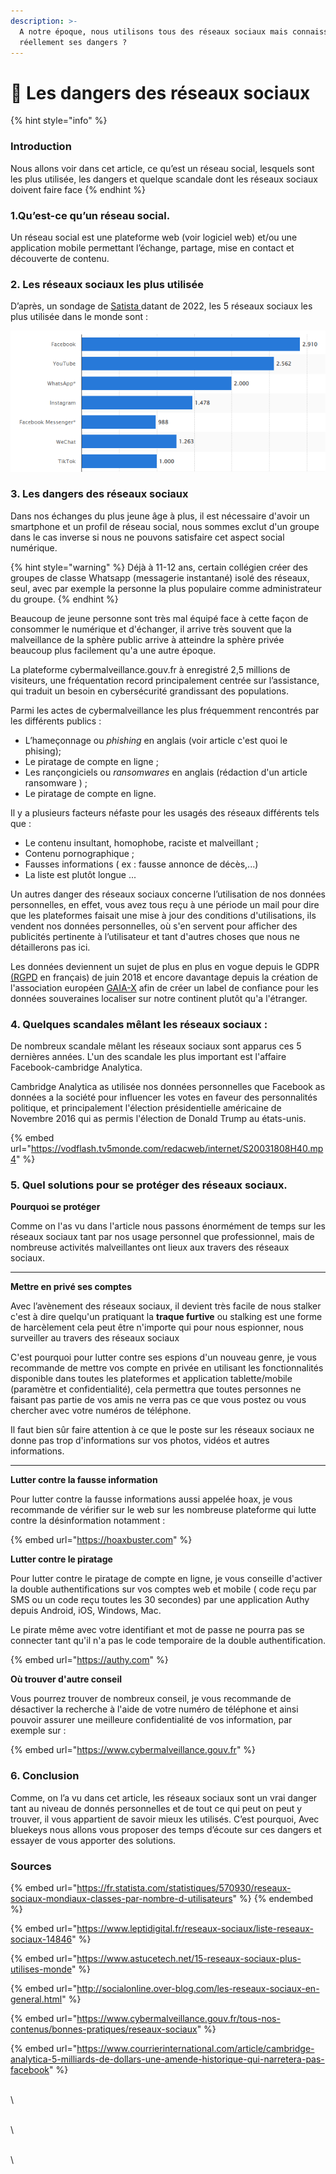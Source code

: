 ```yaml
---
description: >-
  A notre époque, nous utilisons tous des réseaux sociaux mais connaissons-nous
  réellement ses dangers ?
---
```


# 📱 Les dangers des réseaux sociaux

{% hint style="info" %}
### Introduction&#x20;

Nous allons voir dans cet article, ce qu’est un réseau social, lesquels sont les plus utilisée, les dangers et quelque scandale dont les réseaux sociaux doivent faire face
{% endhint %}

### **1.Qu’est-ce qu’un réseau social.**

Un réseau social est une plateforme web (voir logiciel web) et/ou une application mobile permettant l’échange, partage, mise en contact et découverte de contenu.

### 2. Les réseaux sociaux les plus utilisée

D’après, un sondage de [Satista ](https://fr.statista.com/statistiques/570930/reseaux-sociaux-mondiaux-classes-par-nombre-d-utilisateurs/)datant de 2022, les 5 réseaux sociaux les plus utilisée dans le monde sont :&#x20;

![Classement des réseaux sociaux les plus populaires dans le monde en janvier 2022, selon le nombre d'utilisateurs actifs(en millions)](<../.gitbook/assets/image (23).png>)

### **3. Les dangers des réseaux sociaux**

Dans nos échanges du plus jeune âge à plus, il est nécessaire d'avoir un smartphone et un profil de réseau social, nous sommes exclut d'un groupe dans le cas inverse si nous ne pouvons satisfaire cet aspect social numérique.

{% hint style="warning" %}
Déjà à 11-12 ans, certain collégien créer des groupes de classe Whatsapp (messagerie instantané) isolé des réseaux, seul, avec par exemple la personne la plus populaire comme administrateur du groupe.&#x20;
{% endhint %}

Beaucoup de jeune personne sont très mal équipé face à cette façon de consommer le numérique et d'échanger, il arrive très souvent que la malveillance de la sphère public arrive à atteindre la sphère privée beaucoup plus facilement qu'a une autre époque.

La plateforme cybermalveillance.gouv.fr à enregistré 2,5 millions de visiteurs, une fréquentation record principalement centrée sur l’assistance, qui traduit un besoin en cybersécurité grandissant des populations.&#x20;

Parmi les actes de cybermalveillance les plus fréquemment rencontrés par les différents publics :&#x20;

* L’hameçonnage ou _phishing_ en anglais (voir article c'est quoi le phising);
* Le piratage de compte en ligne ;
* Les rançongiciels ou _ransomwares_ en anglais (rédaction d'un article ransomware  ) ;
* Le piratage de compte en ligne.&#x20;

Il y a plusieurs facteurs néfaste pour les usagés des réseaux différents tels que :&#x20;

* Le contenu insultant, homophobe, raciste et malveillant ;&#x20;
* Contenu pornographique ;
* Fausses informations ( ex : fausse annonce de décès,...)&#x20;
* La liste est plutôt longue ...

Un autres danger des réseaux sociaux concerne l’utilisation de nos données personnelles, en effet, vous avez tous reçu à une période un mail pour dire que les plateformes faisait une mise à jour des conditions d'utilisations, ils vendent nos données personnelles, où s'en servent pour afficher des publicités pertinente à l’utilisateur et tant d'autres choses que nous ne détaillerons pas ici.

Les données deviennent un sujet de plus en plus en vogue depuis le GDPR [(RGPD](http://www.rgpd-2018.eu) en français) de juin 2018 et encore davantage depuis la création de l'association européen [GAIA-X](https://www.data-infrastructure.eu/GAIAX/Navigation/EN/Home/home.html) afin de créer un label de confiance pour les données souveraines localiser sur notre continent plutôt qu'a l'étranger.

### 4. Quelques scandales mêlant les réseaux sociaux :

De nombreux scandale mêlant les réseaux sociaux sont apparus ces 5 dernières années. L'un des scandale les plus important est l'affaire Facebook-cambridge Analytica.

Cambridge Analytica  as utilisée nos données personnelles que Facebook as données a la société  pour influencer les votes en faveur des personnalités politique, et principalement l'élection présidentielle américaine de Novembre 2016 qui as permis l'élection de Donald Trump au états-unis.  &#x20;

{% embed url="https://vodflash.tv5monde.com/redacweb/internet/S20031808H40.mp4" %}



### 5. Quel solutions pour se protéger des réseaux sociaux.&#x20;

**Pourquoi se protéger**&#x20;

Comme on l'as vu dans l'article nous passons énormément de temps sur les réseaux sociaux  tant par nos usage personnel que professionnel, mais de nombreuse activités malveillantes ont lieux aux travers des réseaux sociaux.&#x20;

****

**Mettre en privé ses comptes**

Avec l’avènement des réseaux sociaux, il devient très facile de nous stalker c'est à dire quelqu'un pratiquant la **traque furtive** ou stalking est une forme de harcèlement cela peut être n'importe qui pour nous espionner, nous surveiller au travers des réseaux sociaux

C'est pourquoi pour lutter contre ses espions d'un nouveau genre, je vous recommande de mettre vos compte en privée en utilisant les fonctionnalités disponible dans toutes les plateformes et application tablette/mobile (paramètre et confidentialité), cela permettra que toutes personnes ne faisant pas partie de vos amis ne verra pas ce que  vous postez ou vous chercher avec votre numéros de téléphone.&#x20;

Il faut bien sûr faire attention à ce que le poste sur les réseaux sociaux ne donne pas trop d'informations sur vos photos, vidéos et autres informations.

****

**Lutter contre la fausse information** &#x20;

Pour lutter contre la fausse informations aussi appelée hoax, je vous recommande de vérifier sur le web sur les nombreuse plateforme qui lutte contre la désinformation notamment :

{% embed url="https://hoaxbuster.com" %}

**Lutter contre le piratage**

Pour lutter contre le piratage de compte en ligne, je vous conseille d'activer la double authentifications sur vos comptes web et mobile ( code reçu par SMS ou un code reçu toutes les 30 secondes) par une application Authy depuis Android, iOS, Windows, Mac.

Le pirate même avec votre identifiant et mot de passe ne pourra pas se connecter tant qu'il n'a pas le code temporaire de la double authentification.

{% embed url="https://authy.com" %}

**Où trouver d'autre conseil**&#x20;

Vous pourrez trouver de nombreux conseil, je vous recommande de désactiver la recherche à l'aide de votre numéro de téléphone et ainsi pouvoir assurer une meilleure confidentialité de vos information, par exemple sur :&#x20;

{% embed url="https://www.cybermalveillance.gouv.fr" %}

### **6. Conclusion**

Comme, on l’a vu dans cet article, les réseaux sociaux sont un vrai danger tant au niveau de donnés personnelles et de tout ce qui peut on peut y trouver, il vous appartient de savoir mieux les utilisés. C’est pourquoi, Avec bluekeys nous allons vous proposer des temps d’écoute sur ces dangers et essayer de vous apporter des solutions.

### Sources&#x20;

{% embed url="https://fr.statista.com/statistiques/570930/reseaux-sociaux-mondiaux-classes-par-nombre-d-utilisateurs" %}
[ ](https://fr.statista.com/statistiques/570930/reseaux-sociaux-mondiaux-classes-par-nombre-d-utilisateurs/https://www.leptidigital.fr/reseaux-sociaux/liste-reseaux-sociaux-14846/https://www.astucetech.net/15-reseaux-sociaux-plus-utilises-monde/http://socialonline.over-blog.com/les-reseaux-sociaux-en-general.html)
{% endembed %}

{% embed url="https://www.leptidigital.fr/reseaux-sociaux/liste-reseaux-sociaux-14846" %}

{% embed url="https://www.astucetech.net/15-reseaux-sociaux-plus-utilises-monde" %}

{% embed url="http://socialonline.over-blog.com/les-reseaux-sociaux-en-general.html" %}

{% embed url="https://www.cybermalveillance.gouv.fr/tous-nos-contenus/bonnes-pratiques/reseaux-sociaux" %}

{% embed url="https://www.courrierinternational.com/article/cambridge-analytica-5-milliards-de-dollars-une-amende-historique-qui-narretera-pas-facebook" %}

\
\


\
\


\
\
